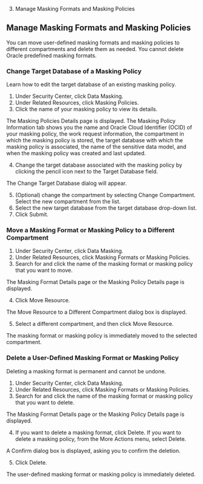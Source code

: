   3. Manage Masking Formats and Masking Policies

## Manage Masking Formats and Masking Policies

You can move user-defined masking formats and masking policies to different
compartments and delete them as needed. You cannot delete Oracle predefined
masking formats.

### Change Target Database of a Masking Policy

Learn how to edit the target database of an existing masking policy.

  1. Under Security Center, click Data Masking.
  2. Under Related Resources, click Masking Policies.
  3. Click the name of your masking policy to view its details.

The Masking Policies Details page is displayed. The Masking Policy Information
tab shows you the name and Oracle Cloud Identifier (OCID) of your masking
policy, the work request information, the compartment in which the masking
policy is stored, the target database with which the masking policy is
associated, the name of the sensitive data model, and when the masking policy
was created and last updated.

  4. Change the target database associated with the masking policy by clicking the pencil icon next to the Target Database field.

The Change Target Database dialog will appear.

  5. (Optional) change the compartment by selecting Change Compartment. Select the new compartment from the list.
  6. Select the new target database from the target database drop-down list.
  7. Click Submit.

### Move a Masking Format or Masking Policy to a Different Compartment

  1. Under Security Center, click Data Masking. 
  2. Under Related Resources, click Masking Formats or Masking Policies.
  3. Search for and click the name of the masking format or masking policy that you want to move.

The Masking Format Details page or the Masking Policy Details page is
displayed.

  4. Click Move Resource.

The Move Resource to a Different Compartment dialog box is displayed.

  5. Select a different compartment, and then click Move Resource.

The masking format or masking policy is immediately moved to the selected
compartment.

### Delete a User-Defined Masking Format or Masking Policy

Deleting a masking format is permanent and cannot be undone.

  1. Under Security Center, click Data Masking. 
  2. Under Related Resources, click Masking Formats or Masking Policies.
  3. Search for and click the name of the masking format or masking policy that you want to delete.

The Masking Format Details page or the Masking Policy Details page is
displayed.

  4. If you want to delete a masking format, click Delete. If you want to delete a masking policy, from the More Actions menu, select Delete.

A Confirm dialog box is displayed, asking you to confirm the deletion.

  5. Click Delete.

The user-defined masking format or masking policy is immediately deleted.
